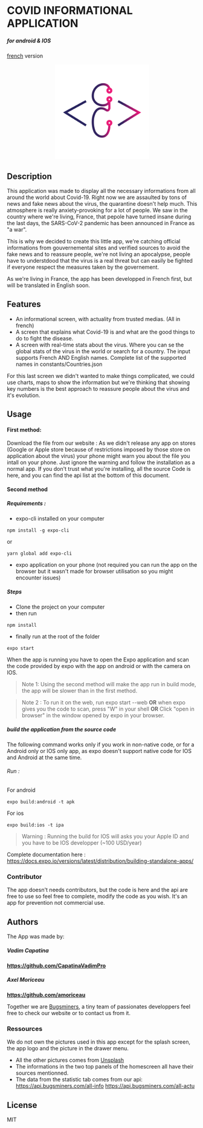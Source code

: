 # COVID INFORMATIONAL APPLICATION

##### for android & IOS

[french] version

<p align="center">
  <img width="250" height="250" src="./assets/images/icon_bugs.png" alt='BugsminersLogo'>
</p>

## Description

This application was made to display all the necessary informations from all around the world about Covid-19.
Right now we are assaulted by tons of news and fake news about the virus, the quarantine doesn't help much. This atmosphere is really anxiety-provoking for a lot of people. We saw in the country where we're living, France, that pepole have turned insane during the last days, the SARS-CoV-2 pandemic has been announced in France as "a war".

This is why we decided to create this little app, we're catching official informations from gouvernemental sites and verified sources to avoid the fake news and to reassure people, we're not living an apocalypse, people have to understdood that the virus is a real threat but can easily be fighted if everyone respect the measures taken by the governement.

As we're living in France, the app has been developped in French first, but will be translated in English soon.

## Features

-   An informational screen, with actuality from trusted medias. (All in french)
-   A screen that explains what Covid-19 is and what are the good things to do to fight the disease.
-   A screen with real-time stats about the virus. Where you can se the global stats of the virus in the world or search for a country. The input supports French AND English names. Complete list of the supported names in constants/Countries.json

For this last screen we didn't wanted to make things complicated, we could use charts, maps to show the information but we're thinking that showing key numbers is the best approach to reassure people about the virus and it's evolution.

## Usage

#### First method:

Download the file from our website :
As we didn't release any app on stores (Google or Apple store because of restrictions imposed by those store on application about the virus) your phone might warn you about the file you intall on your phone. Just ignore the warning and follow the installation as a normal app.
If you don't trust what you're installing, all the source Code is here, and you can find the api list at the bottom of this document.

#### Second method

##### Requirements :

-   expo-cli installed on your computer

```
npm install -g expo-cli
```

or

```
yarn global add expo-cli
```

-   expo application on your phone (not required you can run the app on the browser but it wasn't made for browser utilisation so you might encounter issues)

##### Steps

-   Clone the project on your computer
-   then run

```
npm install
```

-   finally run at the root of the folder

```
expo start
```

When the app is running you have to open the Expo application and scan the code provided by expo with the app on android or with the camera on IOS.

> Note 1: Using the second method will make the app run in build mode, the app will be slower than in the first method.

> Note 2 : To run it on the web, run expo start --web **OR** when expo gives you the code to scan, press "W" in your shell **OR** Click "open in browser" in the window opened by expo in your browser.

##### build the application from the source code

The following command works only if you work in non-native code, or for a Android only or IOS only app, as expo doesn't support native code for IOS and Android at the same time.

###### Run :

For android

```
expo build:android -t apk
```

For ios

```
expo build:ios -t ipa
```

> Warning : Running the build for IOS will asks you your Apple ID and you have to be IOS developper
> (~100 USD/year)

Complete documentation here :
https://docs.expo.io/versions/latest/distribution/building-standalone-apps/

### Contributor

The app doesn't needs contributors, but the code is here and the api are free to use so feel free to complete, modify the code as you wish. It's an app for prevention not commercial use.

## Authors

The App was made by:

##### Vadim Capatina

**https://github.com/CapatinaVadimPro**

##### Axel Moriceau

**https://github.com/amoriceau**

Together we are [Bugsminers], a tiny team of passionates developpers feel free to check our website or to contact us from it.

### Ressources

We do not own the pictures used in this app except for the splash screen, the app logo and the picture in the drawer menu.

-   All the other pictures comes from [Unsplash]
-   The informations in the two top panels of the homescreen all have their sources mentionned.
-   The data from the statistic tab comes from our api:
    https://api.bugsminers.com/all-info
    https://api.bugsminers.com/all-actu

## License

MIT

[bugsminers]: https://bugsminers.com
[unsplash]: https://bugsminers.com
[french]: README_FR.md
